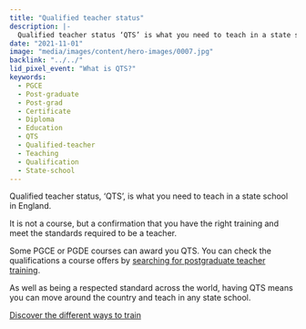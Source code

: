 ```yaml
---
title: "Qualified teacher status"
description: |-
  Qualified teacher status ‘QTS’ is what you need to teach in a state school in England.
date: "2021-11-01"
image: "media/images/content/hero-images/0007.jpg"
backlink: "../../"
lid_pixel_event: "What is QTS?"
keywords:
  - PGCE
  - Post-graduate
  - Post-grad
  - Certificate
  - Diploma
  - Education
  - QTS
  - Qualified-teacher
  - Teaching
  - Qualification
  - State-school
---
```


Qualified teacher status, ‘QTS’, is what you need to teach in a state school in England. 

It is not a course, but a confirmation that you have the right training and meet the standards required to be a teacher. 

Some PGCE or PGDE courses can award you QTS. You can check the qualifications a course offers by [searching for postgraduate teacher training](https://www.gov.uk/find-postgraduate-teacher-training-courses).

As well as being a respected standard across the world, having QTS means you can move around the country and teach in any state school.

<a href="https://digital.ucas.com/search" class="button">Discover the different ways to train</a>
